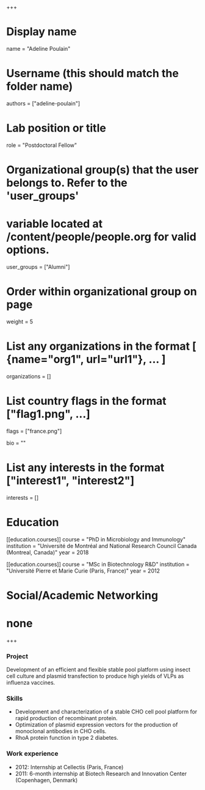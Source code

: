 +++
# Display name
name = "Adeline Poulain"

# Username (this should match the folder name)
authors = ["adeline-poulain"]

# Lab position or title
role = "Postdoctoral Fellow"

# Organizational group(s) that the user belongs to. Refer to the 'user_groups'
# variable located at /content/people/people.org for valid options.
user_groups = ["Alumni"]

# Order within organizational group on page
weight = 5

# List any organizations in the format [ {name="org1", url="url1"}, ... ]
organizations = []

# List country flags in the format ["flag1.png", ...]
flags = ["france.png"]

bio = ""

# List any interests in the format ["interest1", "interest2"]
interests = []

# Education
[[education.courses]]
  course = "PhD in Microbiology and Immunology"
  institution = "Université de Montréal and National Research Council Canada (Montreal, Canada)"
  year = 2018

[[education.courses]]
  course = "MSc in Biotechnology R&D"
  institution = "Université Pierre et Marie Curie (Paris, France)"
  year = 2012

# Social/Academic Networking
# none
+++

### Project
Development of an efficient and flexible stable pool platform using insect cell
culture and plasmid transfection to produce high yields of VLPs as influenza
vaccines.

### Skills
- Development and characterization of a stable CHO cell pool platform for rapid
  production of recombinant protein.
- Optimization of plasmid expression vectors for the production of monoclonal
  antibodies in CHO cells.
- RhoA protein function in type 2 diabetes.

### Work experience
- 2012: Internship at Cellectis (Paris, France)
- 2011: 6-month internship at Biotech Research and Innovation Center
  (Copenhagen, Denmark)
